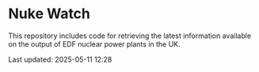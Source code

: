 # Nuke Watch

This repository includes code for retrieving the latest information available on the output of EDF nuclear power plants in the UK.

Last updated: 2025-05-11 12:28